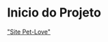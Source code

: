 <!DOCTYPE html>
<html lang="pt">
<head>
    <meta charset="UTF-8">
    <meta http-equiv="X-UA-Compatible" content="IE=edge">
    <meta name="viewport" content="width=device-width, initial-scale=1.0">
    
</head>
<body>
    <h1>Inicio do Projeto</h1>
     <a href="https://alemandira.github.io/Petlove/">"Site Pet-Love"</a>
    
</body>
</html>
